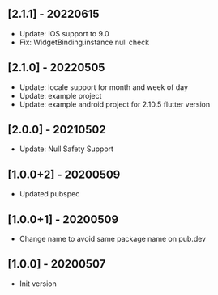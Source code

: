 ## [2.1.1] - 20220615
* Update: IOS support to 9.0
* Fix: WidgetBinding.instance null check

## [2.1.0] - 20220505
* Update: locale support for month and week of day
* Update: example project
* Update: example android project for 2.10.5 flutter version

## [2.0.0] - 20210502
* Update: Null Safety Support

## [1.0.0+2] - 20200509
* Updated pubspec

## [1.0.0+1] - 20200509
* Change name to avoid same package name on pub.dev

## [1.0.0] - 20200507
* Init version

